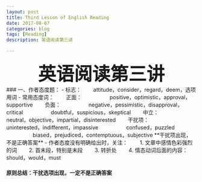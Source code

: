 ```yaml
---
layout: post
title: Third Lesson of English Reading
date: 2017-08-07
categories: blog
tags: [Reading]
description: 英语阅读第三讲

---
```


<center>
<font size="7" ><b>英语阅读第三讲</b></font>
</center>
### 一、作者态度题：      
- 标志：
&emsp;&emsp;attitude，consider，regard，deem，选项用词                    
- 常用态度词：      
&emsp;&emsp;正面：                 
&emsp;&emsp;&emsp;&emsp;&emsp;positive，optimistic，approval，supportive      
&emsp;&emsp;负面：       
&emsp;&emsp;&emsp;&emsp;&emsp;negative，pessimistic，disapproval，critical        
&emsp;&emsp;&emsp;&emsp;&emsp;doubtful，suspicious，skeptical          
&emsp;&emsp;中立：       
&emsp;&emsp;&emsp;&emsp;&emsp;neutral，objective，impartial，disinterested       
&emsp;&emsp;干扰项：        
&emsp;&emsp;&emsp;&emsp;&emsp;uninterested，indifferent，impassive          
&emsp;&emsp;&emsp;&emsp;&emsp;confused，puzzled         
&emsp;&emsp;&emsp;&emsp;&emsp;biased，prejudiced，contemptuous，subjective       
**干扰项出现，不是正确答案**             
- 作者态度没有明确给出时，关注：      
&emsp;&emsp;1. 文章中感情色彩强烈的词      
&emsp;&emsp;2. 首末段，特别是末段                       
&emsp;&emsp;3. 转折处       
&emsp;&emsp;4. 情态动词后面的内容：should，would，must          


#### 原则总结：干扰选项出现，一定不是正确答案   














